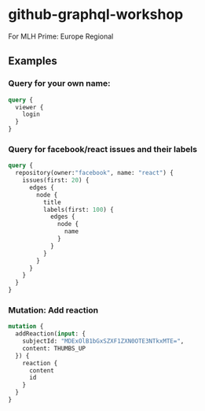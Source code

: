 # github-graphql-workshop
For MLH Prime: Europe Regional

## Examples


### Query for your own name:
```graphql
query {
  viewer {
    login
  }
}
```

### Query for facebook/react issues and their labels

```graphql
query {
  repository(owner:"facebook", name: "react") {
    issues(first: 20) {
      edges {
        node {
          title
          labels(first: 100) {
            edges {
              node {
                name
              }
            }
          }
        }
      }
    }
  }
}
```

### Mutation: Add reaction

```graphql
mutation {
  addReaction(input: {
    subjectId: "MDExOlB1bGxSZXF1ZXN0OTE3NTkxMTE=",
    content: THUMBS_UP
  }) {
    reaction {
      content
      id
    }
  }
}
```
